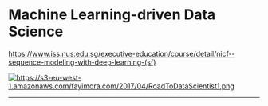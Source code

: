 # Machine Learning-driven Data Science

https://www.iss.nus.edu.sg/executive-education/course/detail/nicf--sequence-modeling-with-deep-learning-(sf)


<img src="https://s3-eu-west-1.amazonaws.com/fayimora.com/2017/04/RoadToDataScientist1.png"
     style="float: left; margin-right: 0px;" />

https://s3-eu-west-1.amazonaws.com/fayimora.com/2017/04/RoadToDataScientist1.png

---

